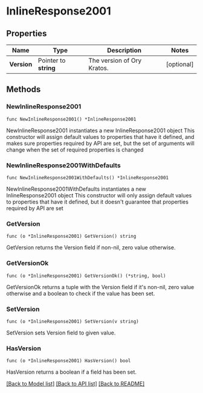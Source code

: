 # InlineResponse2001

## Properties

Name | Type | Description | Notes
------------ | ------------- | ------------- | -------------
**Version** | Pointer to **string** | The version of Ory Kratos. | [optional] 

## Methods

### NewInlineResponse2001

`func NewInlineResponse2001() *InlineResponse2001`

NewInlineResponse2001 instantiates a new InlineResponse2001 object
This constructor will assign default values to properties that have it defined,
and makes sure properties required by API are set, but the set of arguments
will change when the set of required properties is changed

### NewInlineResponse2001WithDefaults

`func NewInlineResponse2001WithDefaults() *InlineResponse2001`

NewInlineResponse2001WithDefaults instantiates a new InlineResponse2001 object
This constructor will only assign default values to properties that have it defined,
but it doesn't guarantee that properties required by API are set

### GetVersion

`func (o *InlineResponse2001) GetVersion() string`

GetVersion returns the Version field if non-nil, zero value otherwise.

### GetVersionOk

`func (o *InlineResponse2001) GetVersionOk() (*string, bool)`

GetVersionOk returns a tuple with the Version field if it's non-nil, zero value otherwise
and a boolean to check if the value has been set.

### SetVersion

`func (o *InlineResponse2001) SetVersion(v string)`

SetVersion sets Version field to given value.

### HasVersion

`func (o *InlineResponse2001) HasVersion() bool`

HasVersion returns a boolean if a field has been set.


[[Back to Model list]](../README.md#documentation-for-models) [[Back to API list]](../README.md#documentation-for-api-endpoints) [[Back to README]](../README.md)


